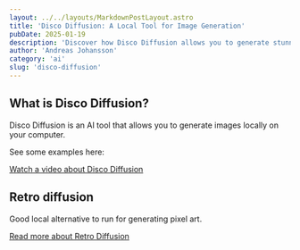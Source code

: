 ```yaml
---
layout: ../../layouts/MarkdownPostLayout.astro
title: 'Disco Diffusion: A Local Tool for Image Generation'
pubDate: 2025-01-19
description: 'Discover how Disco Diffusion allows you to generate stunning images locally on your computer.'
author: 'Andreas Johansson'
category: 'ai'
slug: 'disco-diffusion'
---
```


## What is Disco Diffusion?
Disco Diffusion is an AI tool that allows you to generate images locally on your computer.

See some examples here:

[Watch a video about Disco Diffusion](https://m.youtube.com/watch?v=f9asC37yJu4&list=LL&index=19&t=319s&pp=gAQBiAQB)

## Retro diffusion
Good local alternative to run for generating pixel art.

[Read more about Retro Diffusion](https://www.retrodiffusion.ai)